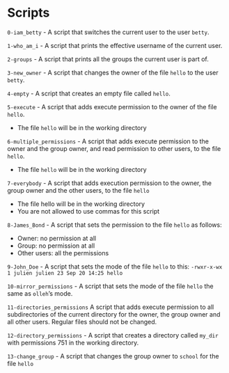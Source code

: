 # Scripts

`0-iam_betty` - A script that switches the current user to the user `betty`.

`1-who_am_i` - A script that prints the effective username of the current user.

`2-groups` - A script that prints all the groups the current user is part of.

`3-new_owner` - A script that changes the owner of the file `hello` to the user `betty`.

`4-empty` - A script that creates an empty file called `hello`.

`5-execute` - A script that adds execute permission to the owner of the file `hello`.
- The file `hello` will be in the working directory

`6-multiple_permissions` - A script that adds execute permission to the owner and the group owner, and read permission to other users, to the file `hello`.
- The file `hello` will be in the working directory

`7-everybody` - A script that adds execution permission to the owner, the group owner and the other users, to the file `hello`
- The file hello will be in the working directory
- You are not allowed to use commas for this script

`8-James_Bond` - A script that sets the permission to the file `hello` as follows:
- Owner: no permission at all
- Group: no permission at all
- Other users: all the permissions

`9-John_Doe` - A script that sets the mode of the file `hello` to this: `-rwxr-x-wx 1 julien julien 23 Sep 20 14:25 hello`

`10-mirror_permissions` - A script that sets the mode of the file `hello` the same as `olleh`’s mode.

`11-directories_permissions` A script that adds execute permission to all subdirectories of the current directory for the owner, the group owner and all other users. Regular files should not be changed.

`12-directory_permissions` - A script that creates a directory called `my_dir` with permissions 751 in the working directory.

`13-change_group` - A script that changes the group owner to `school` for the file `hello`
